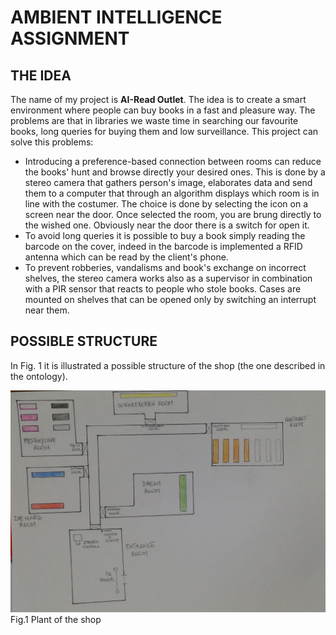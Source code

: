 
# AMBIENT INTELLIGENCE ASSIGNMENT

## THE IDEA

The name of my project is **AI-Read Outlet**.
The idea is to create a smart environment where people can buy books in a fast and pleasure way.
The problems are that in libraries we waste time in searching our favourite books, long queries for buying them and low surveillance. 
This project can solve this problems:
* Introducing a preference-based connection between rooms can reduce the books' hunt and browse directly your desired ones. This is done by a stereo camera that gathers person's image, elaborates data and send them to a computer that through an algorithm displays which room is in line with the costumer. The choice is done by selecting the icon on a screen near the door. Once selected the room, you are brung directly to the wished one. Obviously near the door there is a switch for open it.  
* To avoid long queries it is possible to buy a book simply reading the barcode on the cover, indeed in the barcode is implemented a RFID antenna which can be read by the client's phone.
* To prevent robberies, vandalisms and book's exchange on incorrect shelves, the stereo camera works also as a supervisor in combination with a PIR sensor that reacts to people who stole books. Cases are mounted on shelves that can be opened only by switching an interrupt near them.

## POSSIBLE STRUCTURE

In Fig. 1 it is illustrated a possible structure of the shop (the one described in the ontology).


![OutletStructure](/OutletStructure.jpeg) Fig.1 Plant of the shop




